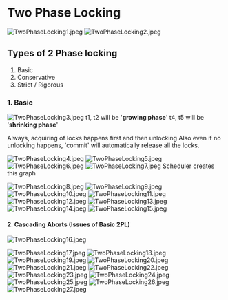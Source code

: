 # Two Phase Locking

![TwoPhaseLocking1.jpeg](Images/TwoPhaseLocking1.jpeg)
![TwoPhaseLocking2.jpeg](Images/TwoPhaseLocking2.jpeg)

## Types of 2 Phase locking

1. Basic
2. Conservative
3. Strict / Rigorous

### 1. Basic

![TwoPhaseLocking3.jpeg](Images/TwoPhaseLocking3.jpeg)
t1, t2 will be '**growing phase**'
t4, t5 will be '**shrinking phase**' 

Always, acquiring of locks happens first and then unlocking
Also even if no unlocking happens, 'commit' will automatically release all the locks.

![TwoPhaseLocking4.jpeg](Images/TwoPhaseLocking4.jpeg)
![TwoPhaseLocking5.jpeg](Images/TwoPhaseLocking5.jpeg)
![TwoPhaseLocking6.jpeg](Images/TwoPhaseLocking6.jpeg)
![TwoPhaseLocking7.jpeg](Images/TwoPhaseLocking7.jpeg)
Scheduler creates this graph


![TwoPhaseLocking8.jpeg](Images/TwoPhaseLocking8.jpeg)
![TwoPhaseLocking9.jpeg](Images/TwoPhaseLocking9.jpeg)
![TwoPhaseLocking10.jpeg](Images/TwoPhaseLocking10.jpeg)
![TwoPhaseLocking11.jpeg](Images/TwoPhaseLocking11.jpeg)
![TwoPhaseLocking12.jpeg](Images/TwoPhaseLocking12.jpeg)
![TwoPhaseLocking13.jpeg](Images/TwoPhaseLocking13.jpeg)
![TwoPhaseLocking14.jpeg](Images/TwoPhaseLocking14.jpeg)
![TwoPhaseLocking15.jpeg](Images/TwoPhaseLocking15.jpeg)

#### 2. Cascading Aborts (Issues of Basic 2PL)
![TwoPhaseLocking16.jpeg](Images/TwoPhaseLocking16.jpeg)

![TwoPhaseLocking17.jpeg](Images/TwoPhaseLocking17.jpeg)
![TwoPhaseLocking18.jpeg](Images/TwoPhaseLocking18.jpeg)
![TwoPhaseLocking19.jpeg](Images/TwoPhaseLocking19.jpeg)
![TwoPhaseLocking20.jpeg](Images/TwoPhaseLocking20.jpeg)
![TwoPhaseLocking21.jpeg](Images/TwoPhaseLocking21.jpeg)
![TwoPhaseLocking22.jpeg](Images/TwoPhaseLocking22.jpeg)
![TwoPhaseLocking23.jpeg](Images/TwoPhaseLocking23.jpeg)
![TwoPhaseLocking24.jpeg](Images/TwoPhaseLocking24.jpeg)
![TwoPhaseLocking25.jpeg](Images/TwoPhaseLocking25.jpeg)
![TwoPhaseLocking26.jpeg](Images/TwoPhaseLocking26.jpeg)
![TwoPhaseLocking27.jpeg](Images/TwoPhaseLocking27.jpeg)